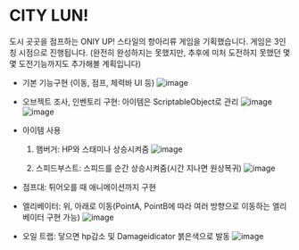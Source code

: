 # CITY LUN!
도시 곳곳을 점프하는 ONlY UP! 스타일의 항아리류 게임을 기획했습니다.
게임은 3인칭 시점으로 진행됩니다.
(완전히 완성하지는 못했지만, 추후에 미처 도전하지 못했던 몇몇 도전기능까지도 추가해볼 계획입니다)

* 기본 기능구현 (이동, 점프, 체력바 UI 등)
![image](https://github.com/user-attachments/assets/060d0ce1-7787-46a3-8fa1-eac4fc0702fa)

* 오브젝트 조사, 인벤토리 구현: 아이템은 ScriptableObject로 관리
![image](https://github.com/user-attachments/assets/1398cc6b-31f0-49d1-87e2-12196d38c964)
![image](https://github.com/user-attachments/assets/a050377d-66ee-434a-96fb-c17a4cde77d5)

* 아이템 사용
  1) 햄버거: HP와 스태미나 상승시켜줌
 ![image](https://github.com/user-attachments/assets/32af919a-09c7-4f88-bce6-4004e9fe3ddb)

  2) 스피드부스트: 스피드를 순간 상승시켜줌(시간 지나면 원상복귀)
![image](https://github.com/user-attachments/assets/d6815c81-3a45-44df-93b5-541e3606ce98)

* 점프대: 튀어오를 때 애니메이션까지 구현
* 엘리베이터: 위, 아래로 이동(PointA, PointB에 따라 여러 방향으로 이동하는 엘리베이터 구현 가능)
![image](https://github.com/user-attachments/assets/97673c9b-76ad-4ccc-b7b9-d93e63a65f10)

* 오일 트랩: 닿으면 hp감소 및 Damageidicator 붉은색으로 발동
  ![image](https://github.com/user-attachments/assets/491e5d29-994b-4401-9fb5-a344f8e9689d)
